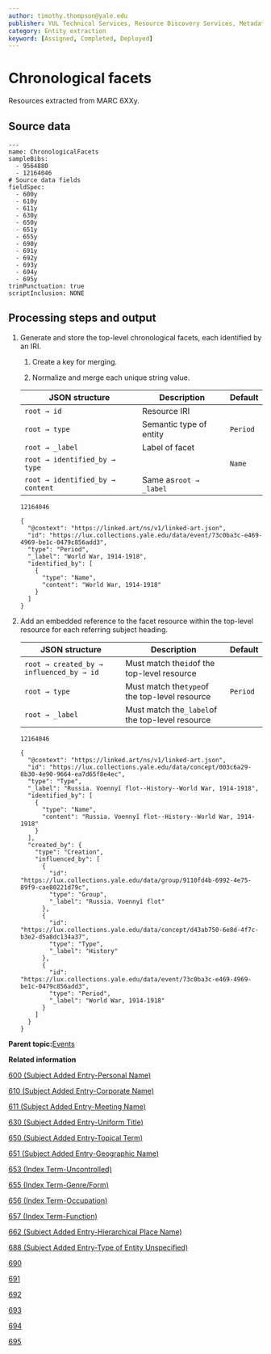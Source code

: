 ```yaml
---
author: timothy.thompson@yale.edu
publisher: YUL Technical Services, Resource Discovery Services, Metadata Services Unit
category: Entity extraction
keyword: [Assigned, Completed, Deployed]
---
```


# Chronological facets

Resources extracted from MARC 6XXy.

## Source data

```
---
name: ChronologicalFacets
sampleBibs:
  - 9564880
  - 12164046
# Source data fields
fieldSpec:
  - 600y
  - 610y
  - 611y
  - 630y
  - 650y
  - 651y
  - 655y
  - 690y
  - 691y
  - 692y
  - 693y
  - 694y
  - 695y
trimPunctuation: true
scriptInclusion: NONE
```

## Processing steps and output

1.  Generate and store the top-level chronological facets, each identified by an IRI.

    1.  Create a key for merging.

    2.  Normalize and merge each unique string value.

    |JSON structure|Description|Default|
    |--------------|-----------|-------|
    |`root → id`|Resource IRI| |
    |`root → type`|Semantic type of entity|`Period`|
    |`root → _label`|Label of facet| |
    |`root → identified_by → type`| |`Name`|
    |`root → identified_by → content`|Same as`root → _label`| |

    `12164046`

    ```
    {
      "@context": "https://linked.art/ns/v1/linked-art.json",
      "id": "https://lux.collections.yale.edu/data/event/73c0ba3c-e469-4969-be1c-0479c856add3",
      "type": "Period",
      "_label": "World War, 1914-1918",
      "identified_by": [
        {
          "type": "Name",
          "content": "World War, 1914-1918"
        }
      ]
    }
    ```

2.  Add an embedded reference to the facet resource within the top-level resource for each referring subject heading.

    |JSON structure|Description|Default|
    |--------------|-----------|-------|
    |`root → created_by → influenced_by → id`|Must match the`id`of the top-level resource| |
    |`root → type`|Must match the`type`of the top-level resource|`Period`|
    |`root → _label`|Must match the`_label`of the top-level resource| |

    `12164046`

    ```
    {
      "@context": "https://linked.art/ns/v1/linked-art.json",
      "id": "https://lux.collections.yale.edu/data/concept/003c6a29-8b30-4e90-9664-ea7d65f8e4ec",
      "type": "Type",
      "_label": "Russia. Voennyĭ flot--History--World War, 1914-1918",
      "identified_by": [
        {
          "type": "Name",
          "content": "Russia. Voennyĭ flot--History--World War, 1914-1918"
        }
      ],
      "created_by": {
        "type": "Creation",
        "influenced_by": [
          {
            "id": "https://lux.collections.yale.edu/data/group/9110fd4b-6992-4e75-89f9-cae80221d79c",
            "type": "Group",
            "_label": "Russia. Voennyĭ flot"
          },
          {
            "id": "https://lux.collections.yale.edu/data/concept/d43ab750-6e8d-4f7c-b3e2-d5a8dc134a37",
            "type": "Type",
            "_label": "History"
          },
          {
            "id": "https://lux.collections.yale.edu/data/event/73c0ba3c-e469-4969-be1c-0479c856add3",
            "type": "Period",
            "_label": "World War, 1914-1918"
          }
        ]
      }
    }
    ```


**Parent topic:**[Events](../../concepts/events.md)

**Related information**  


[600 \(Subject Added Entry-Personal Name\)](../../tables/600_bib_table.md)

[610 \(Subject Added Entry-Corporate Name\)](../../tables/610_bib_table.md)

[611 \(Subject Added Entry-Meeting Name\)](../../tables/611_bib_table.md)

[630 \(Subject Added Entry-Uniform Title\)](../../tables/630_bib_table.md)

[650 \(Subject Added Entry-Topical Term\)](../../tables/650_bib_table.md)

[651 \(Subject Added Entry-Geographic Name\)](../../tables/651_bib_table.md)

[653 \(Index Term-Uncontrolled\)](../../tables/653_bib_table.md)

[655 \(Index Term-Genre/Form\)](../../tables/655_bib_table.md)

[656 \(Index Term-Occupation\)](../../tables/656_bib_table.md)

[657 \(Index Term-Function\)](../../tables/657_bib_table.md)

[662 \(Subject Added Entry-Hierarchical Place Name\)](../../tables/662_bib_table.md)

[688 \(Subject Added Entry-Type of Entity Unspecified\)](../../tables/688_bib_table.md)

[690](../../tables/690_bib_table.md)

[691](../../tables/691_bib_table.md)

[692](../../tables/692_bib_table.md)

[693](../../tables/693_bib_table.md)

[694](../../tables/694_bib_table.md)

[695](../../tables/695_bib_table.md)


